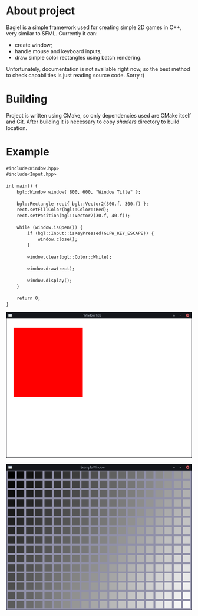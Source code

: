 # About project
Bagiel is a simple framework used for creating simple 2D games in C++, very similar to SFML.
Currently it can:
- create window;
- handle mouse and keyboard inputs;
- draw simple color rectangles using batch rendering.

Unfortunately, documentation is not available right now, so the best method to check capabilities is just reading source code. Sorry :(

# Building
Project is written using CMake, so only dependencies used are CMake itself and Git. After building it is necessary to copy *shaders* directory to build location. 

# Example
```
#include<Window.hpp>
#include<Input.hpp>

int main() {
    bgl::Window window{ 800, 600, "Window Title" };

    bgl::Rectangle rect{ bgl::Vector2(300.f, 300.f) };
    rect.setFillColor(bgl::Color::Red);
    rect.setPosition(bgl::Vector2(30.f, 40.f));

    while (window.isOpen()) {
        if (bgl::Input::isKeyPressed(GLFW_KEY_ESCAPE)) {
            window.close();
        }

        window.clear(bgl::Color::White);

        window.draw(rect);

        window.display();
    }

    return 0;
}
```

![Example 1](./md/example.png)

![Example 2](./md/example2.png)
